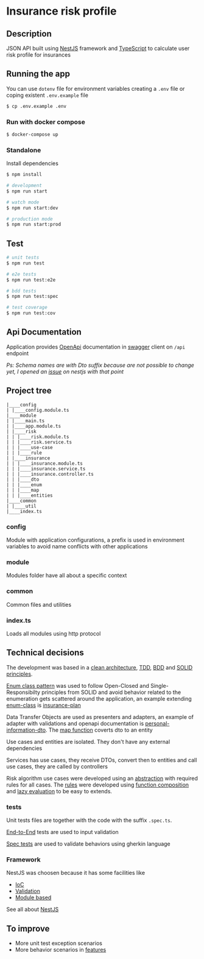 # Insurance risk profile

## Description

JSON API built using [NestJS](https://nestjs.com/) framework and [TypeScript](https://www.typescriptlang.org/) to calculate user risk profile for insurances

## Running the app

You can use `dotenv` file for environment variables creating a `.env` file or coping existent `.env.example` file

```bash
$ cp .env.example .env
```

### Run with docker compose

```bash
$ docker-compose up
```

### Standalone

Install dependencies

```bash
$ npm install
```

```bash
# development
$ npm run start

# watch mode
$ npm run start:dev

# production mode
$ npm run start:prod
```

## Test

```bash
# unit tests
$ npm run test

# e2e tests
$ npm run test:e2e

# bdd tests
$ npm run test:spec

# test coverage
$ npm run test:cov
```

## Api Documentation

Application provides [OpenApi](https://www.openapis.org/) documentation in [swagger](https://swagger.io/) client on `/api` endpoint

_Ps: Schema names are with Dto suffix because are not possible to change yet, I opened an [issue](https://github.com/nestjs/nest/issues/8574) on nestjs with that point_

## Project tree

```
|____config
| |____config.module.ts
|____module
| |____main.ts
| |____app.module.ts
| |____risk
| | |____risk.module.ts
| | |____risk.service.ts
| | |____use-case
| | |____rule
| |____insurance
| | |____insurance.module.ts
| | |____insurance.service.ts
| | |____insurance.controller.ts
| | |____dto
| | |____enum
| | |____map
| | |____entities
|____common
| |____util
|____index.ts
```

### config

Module with application configurations, a prefix is used in environment variables to avoid name conflicts with other applications

### module

Modules folder have all about a specific context

### common

Common files and utilities

### index.ts

Loads all modules using http protocol

## Technical decisions

The development was based in a [clean architecture](https://blog.cleancoder.com/uncle-bob/2012/08/13/the-clean-architecture.html), [TDD](https://en.wikipedia.org/wiki/Test-driven_development), [BDD](https://en.wikipedia.org/wiki/Behavior-driven_development) and [SOLID principles](https://en.wikipedia.org/wiki/SOLID).

[Enum class pattern](https://lostechies.com/jimmybogard/2008/08/12/enumeration-classes/) was used to follow Open-Closed and Single-Responsibilty principles from SOLID and avoid behavior related to the enumeration gets scattered around the application, an example extending [enum-class](/src/common/enum-class.ts) is [insurance-plan](/src/module/insurance/enum/insurance-plan.enum.ts)

Data Transfer Objects are used as presenters and adapters, an example of adapter with validations and openapi documentation is [personal-information-dto](/src/module/insurance/dto/personal-information.dto.ts). The [map function](/src/module/insurance/map/personal-information.map.ts) coverts dto to an entity

Use cases and entities are isolated. They don't have any external dependencies

Services has use cases, they receive DTOs, convert then to entities and call use cases, they are called by controllers

Risk algorithm use cases were developed using an [abstraction](src/module/risk/use-case/risk-score.use-case.ts) with required rules for all cases. The [rules](/src/module/risk/rule/index.rule.ts) were developed using [function composition](<https://en.wikipedia.org/wiki/Function_composition_(computer_science)>) and [lazy evaluation](https://en.wikipedia.org/wiki/Lazy_evaluation) to be easy to extends.

### tests

Unit tests files are together with the code with the suffix `.spec.ts`.

[End-to-End](/test/e2e) tests are used to input validation

[Spec tests](/test/spec) are used to validate behaviors using gherkin language

### Framework

NestJS was choosen because it has some facilities like

- [IoC](https://docs.nestjs.com/providers)
- [Validation](https://docs.nestjs.com/techniques/validation)
- [Module based](https://docs.nestjs.com/modules)

See all about [NestJS](https://docs.nestjs.com)

## To improve

- More unit test exception scenarios
- More behavior scenarios in [features](/test/spec/feature)
